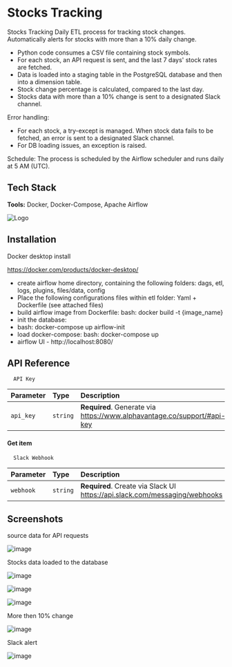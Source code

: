 
# Stocks Tracking

Stocks Tracking
Daily ETL process for tracking stock changes. Automatically alerts for stocks with more than a 10% daily change.

* Python code consumes a CSV file containing stock symbols.
* For each stock, an API request is sent, and the last 7 days' stock rates are fetched.
* Data is loaded into a staging table in the PostgreSQL database and then into a dimension table.
* Stock change percentage is calculated, compared to the last day.
* Stocks data with more than a 10% change is sent to a designated Slack channel.

Error handling:

* For each stock, a try-except is managed. When stock data fails to be fetched, an error is sent to a designated Slack channel.
* For DB loading issues, an exception is raised.

Schedule:
The process is scheduled by the Airflow scheduler and runs daily at 5 AM (UTC). 
## Tech Stack

**Tools:** Docker, Docker-Compose, Apache Airflow


![Logo](https://g.foolcdn.com/editorial/images/761015/stock-market-data-with-uptrend-vector.jpg)


## Installation

Docker desktop install

https://docker.com/products/docker-desktop/

* create airflow home directory, containing the following folders:
dags, etl, logs, plugins, files/data, config
* Place the following configurations files within etl folder:
Yaml + Dockerfile (see attached files)
* build airflow image from Dockerfile:
  bash: docker build -t {image_name} 
* init the database:
* bash: docker-compose up airflow-init
* load docker-compose:
  bash: docker-compose up
* airflow UI - http://localhost:8080/


    
## API Reference

```http
  API Key
```

| Parameter | Type     | Description                |
| :-------- | :------- | :------------------------- |
| `api_key` | `string` | **Required**. Generate via https://www.alphavantage.co/support/#api-key |

#### Get item

```http
  Slack Webhook
```

| Parameter | Type     | Description                       |
| :-------- | :------- | :-------------------------------- |
| `webhook`      | `string` | **Required**. Create via Slack UI https://api.slack.com/messaging/webhooks |






## Screenshots

source data for API requests

![image](https://github.com/Liorba1982/Stocks-ETL/assets/88455916/c4bf484b-e455-41fa-9464-ee102e4eac30)

Stocks data loaded to the database

![image](https://github.com/Liorba1982/Stocks-ETL/assets/88455916/3ee86618-8cf7-4e14-b8e5-4935fd231646)

![image](https://github.com/Liorba1982/Stocks-ETL/assets/88455916/46d63fb1-1b2b-4d0e-94a3-c2c0aa168343)

![image](https://github.com/Liorba1982/Stocks-ETL/assets/88455916/41c3dc81-b0d0-4b8e-ac6e-e80ee636820a)

More then 10% change

![image](https://github.com/Liorba1982/Stocks-ETL/assets/88455916/0e6bb2af-2582-4303-a7cc-75dc0dd3d969)

Slack alert

![image](https://github.com/Liorba1982/Stocks-ETL/assets/88455916/4625b33d-0154-48cf-aef4-0ea06e0faa5c)





